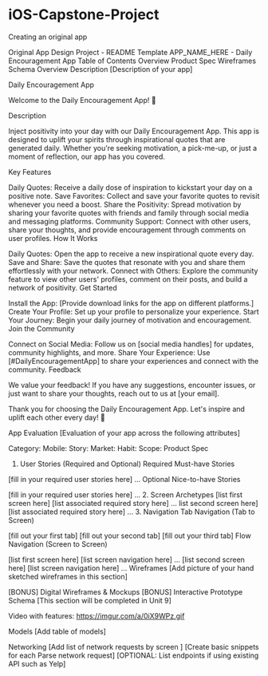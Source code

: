 # iOS-Capstone-Project
Creating an original app

Original App Design Project - README Template
APP_NAME_HERE - Daily Encouragement App
Table of Contents
Overview
Product Spec
Wireframes
Schema
Overview
Description
[Description of your app]

Daily Encouragement App

Welcome to the Daily Encouragement App! 🌟

Description

Inject positivity into your day with our Daily Encouragement App. This app is designed to uplift your spirits through inspirational quotes that are generated daily. Whether you're seeking motivation, a pick-me-up, or just a moment of reflection, our app has you covered.

Key Features

Daily Quotes: Receive a daily dose of inspiration to kickstart your day on a positive note.
Save Favorites: Collect and save your favorite quotes to revisit whenever you need a boost.
Share the Positivity: Spread motivation by sharing your favorite quotes with friends and family through social media and messaging platforms.
Community Support: Connect with other users, share your thoughts, and provide encouragement through comments on user profiles.
How It Works

Daily Quotes: Open the app to receive a new inspirational quote every day.
Save and Share: Save the quotes that resonate with you and share them effortlessly with your network.
Connect with Others: Explore the community feature to view other users' profiles, comment on their posts, and build a network of positivity.
Get Started

Install the App: [Provide download links for the app on different platforms.]
Create Your Profile: Set up your profile to personalize your experience.
Start Your Journey: Begin your daily journey of motivation and encouragement.
Join the Community

Connect on Social Media: Follow us on [social media handles] for updates, community highlights, and more.
Share Your Experience: Use [#DailyEncouragementApp] to share your experiences and connect with the community.
Feedback

We value your feedback! If you have any suggestions, encounter issues, or just want to share your thoughts, reach out to us at [your email].

Thank you for choosing the Daily Encouragement App. Let's inspire and uplift each other every day! 🚀



App Evaluation
[Evaluation of your app across the following attributes]

Category:
Mobile:
Story:
Market:
Habit:
Scope:
Product Spec
1. User Stories (Required and Optional)
Required Must-have Stories

[fill in your required user stories here]
...
Optional Nice-to-have Stories

[fill in your required user stories here]
...
2. Screen Archetypes
[list first screen here]
[list associated required story here]
... list second screen here]
[list associated required story here]
...
3. Navigation
Tab Navigation (Tab to Screen)

[fill out your first tab]
[fill out your second tab]
[fill out your third tab]
Flow Navigation (Screen to Screen)

[list first screen here]
[list screen navigation here]
...
[list second screen here]
[list screen navigation here]
...
Wireframes
[Add picture of your hand sketched wireframes in this section] 

[BONUS] Digital Wireframes & Mockups
[BONUS] Interactive Prototype
Schema
[This section will be completed in Unit 9]

Video with features: https://imgur.com/a/0iX9WPz.gif

Models
[Add table of models]

Networking
[Add list of network requests by screen ]
[Create basic snippets for each Parse network request]
[OPTIONAL: List endpoints if using existing API such as Yelp]
